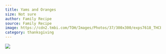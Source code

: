 ```yaml
---
title: Yams and Oranges
size: Not sure
author: Family Recipe
source: Family Recipe
image: https://cdn2.tmbi.com/TOH/Images/Photos/37/300x300/exps7618_THCB1415561B01231b.jpg
category: thanksgiving
---
```

![](https://github.com/brianamarie/recipes/blob/master/images/YamsnOranges.png?raw=true)

